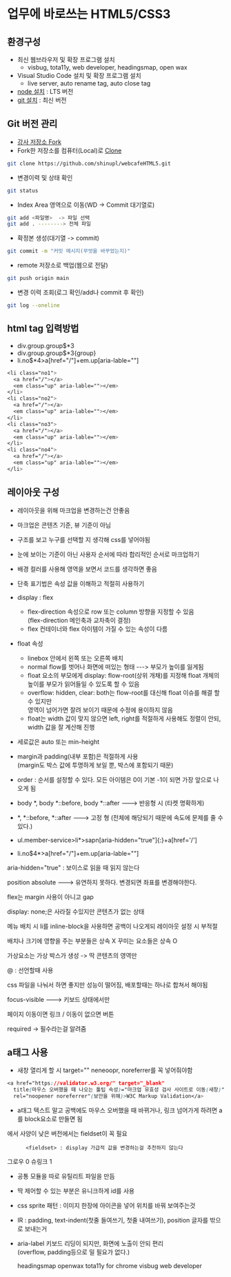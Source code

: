 # 업무에 바로쓰는 HTML5/CSS3

## 환경구성
- 최신 웹브라우저 및 확장 프로그램 설치
  - visbug, tota11y, web developer, headingsmap, open wax
- Visual Studio Code  설치 및 확장 프로그램 설치
  - live server, auto rename tag, auto close tag
- [node 설치](https://nodejs.org/ko/) : LTS 버전
- [git 설치](https://git-scm.com/) : 최신 버전

## Git 버전 관리
- [강사 저장소 Fork](https://github.com/seulbinim/webcafeHTML5)
- Fork한 저장소를 컴퓨터(Local)로 [Clone](https://github.com/shinupl/webcafeHTML5.git)  
```bash
git clone https://github.com/shinupl/webcafeHTML5.git
```  

- 변경이력 및 상태 확인
```bash
git status
```  

- Index Area 영역으로 이동(WD -> Commit 대기열로)
```bash
git add <파일명>  -> 파일 선택 
git add . --------> 전체 파일
```  

- 확정본 생성(대기열 -> commit)
```bash
git commit -m "커밋 메시지(무엇을 바꾸었는지)"
```

- remote 저장소로 백업(웹으로 전달)
```bash
git push origin main
```

- 변경 이력 조회(로그 확인/add나 commit 후 확인)
```bash
git log --oneline
```

## html tag 입력방법
- div.group.group$*3
- div.group.group$*3{group}
- li.no$*4>a[href="/"]+em.up[aria-lable=""]  
```css
<li class="no1">
  <a href="/"></a>
  <em class="up" aria-lable=""></em>
</li>
<li class="no2">
  <a href="/"></a>
  <em class="up" aria-lable=""></em>
</li>
<li class="no3">
  <a href="/"></a>
  <em class="up" aria-lable=""></em>
</li>
<li class="no4">
  <a href="/"></a>
  <em class="up" aria-lable=""></em>
</li>
```

## 레이아웃 구성
- 레이아웃을 위해 마크업을 변경하는건 안좋음
- 마크업은 콘텐츠 기준, 뷰 기준이 아님
- 구조를 보고 누구를 선택할 지 생각해 css를 넣어야됨
- 눈에 보이는 기준이 아닌 사용자 순서에 따라 합리적인 순서로 마크업하기
- 배경 컬러를 사용해 영역을 보면서 코드를 생각하면 좋음

- 단축 표기법은 속성 값을 이해하고 적절히 사용하기


- display : flex
  - flex-direction 속성으로 row 또는 column 방향을 지정할 수 있음  
    (flex-direction 메인축과 교차축이 결정)
  - flex 컨테이너와 flex 아이템이 가질 수 있는 속성이 다름  

- float 속성
  - linebox 안에서 왼쪽 또는 오른쪽 배치
  - normal flow를 벗어나 화면에 떠있는 형태  --->  부모가 높이를 잃게됨
  - float 요소의 부모에게 display: flow-root(상위 개채)를 지정해 float 개체의 높이를 부모가 읽어들일 수 있도록 할 수 있음  
  - overflow: hidden, clear: both는 flow-root를 대신해 float 이슈를 해결 할 수 있지만  
    영역이 넘어가면 잘려 보이기 때문에 수정에 용이하지 않음
  - float는 width 값이 맞지 않으면 left, right를 적절하게 사용해도 정렬이 안되, width 값을 잘 계산해 진행

- 세로값은 auto 또는 min-height
- margin과 padding(내부 포함)은 적절하게 사용  
  (margin도 박스 값에 투명하게 보일 뿐, 박스에 포함되기 때문)
- order : 순서를 설정할 수 있다. 모든 아이템은 0이 기본 -1이 되면 가장 앞으로 나오게 됨

- body *, body *::before, body *::after ---> 반응형 시 (타켓 명확하게)
- *, *::before, *::after ---> 고정 형 (전체에 해당되기 때문에 속도에 문제를 줄 수있다.)

- ul.member-service>li*>sapn[aria-hidden="true"]{:}+a[href='/']

- li.no$4*>a[href="/"]+em.up[aria-lable=""]

aria-hidden="true" : 보이스로 읽을 때 읽지 않는다

position absolute ---> 유연하지 못하다. 변경되면 좌표를 변경해야한다.

flex는 margin 사용이 아니고 gap

display: none;은 사라질 수있지만 콘텐츠가 없는 상태

메뉴 배치 시 li를 inline-block을 사용하면 공백이 나오게되 레이아웃 설정 시 부적절

배치나 크기에 영향을 주는 부분들은 상속 X
꾸미는 요소들은 상속 O

가상요소는 가상 박스가 생성 -> 딱 콘텐츠의 영역만

@ : 선언할때 사용

css 파일을 나눠서 하면 좋지만 성능이 떨어짐, 배포할때는 하나로 합쳐서 해야됨

focus-visible ---> 키보드 상태에서만

페이지 이동이면 링크 / 이동이 없으면 버튼

required -> 필수라는걸 알려줌

## a태그 사용
- 새창 열리게 할 시 target="" neneoopr, noreferrer를 꼭 넣어줘야함
```css
<a href="https://validator.w3.org/" target="_blank"  
  title(마우스 오버했을 때 나오는 툴팁 속성)="마크업 유효성 검사 사이트로 이동(새창)"  
  rel="noopener noreferrer"(보안을 위해)>W3C Markup Validation</a>
```
- a태그 텍스트 말고 공백에도 마우스 오버했을 때 바뀌거나, 링크 넘어가게 하려면 a를 block요소로 만들면 됨

<section> 에서 사양이 낮은 버전에서는 fieldset이 꼭 필요
       
          <fieldset> : display 가급적 값을 변경하는걸 추천하지 않는다


그로우 0 슈링크 1

- 공통 모듈을 따로 유틸리트 파일을 만듬
- 딱 제어할 수 있는 부분은 유니크하게 id를 사용

- css sprite 패턴 : 이미지 한장에 아이콘을 넣어 위치를 바꿔 보여주는것  
- IR : padding, text-indent(첫줄 들여쓰기, 첫줄 내여쓰기), position 글자를 밖으로 보내는거
- aria-label 키보드 리딩이 되지만, 화면에 노출이 안되 편리  
  (overflow, padding등으로 밀 필요가 없다.)
  
  
  
  headingsmap
  openwax
  tota11y for chrome
  visbug
  web developer
